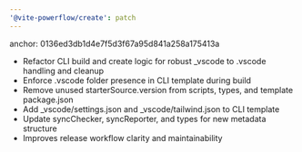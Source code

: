 ```yaml
---
'@vite-powerflow/create': patch
---
```


anchor: 0136ed3db1d4e7f5d3f67a95d841a258a175413a

- Refactor CLI build and create logic for robust \_vscode to .vscode handling and cleanup
- Enforce .vscode folder presence in CLI template during build
- Remove unused starterSource.version from scripts, types, and template package.json
- Add \_vscode/settings.json and \_vscode/tailwind.json to CLI template
- Update syncChecker, syncReporter, and types for new metadata structure
- Improves release workflow clarity and maintainability
